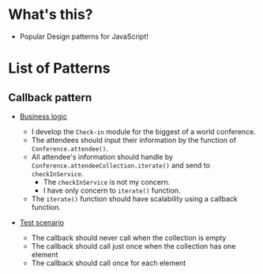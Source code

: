 # What's this?

- Popular Design patterns for JavaScript!

# List of Patterns

## Callback pattern

- [Business logic](./patterns/callback/index.js#L37)
  - I develop the `Check-in` module for the biggest of a world conference.
  - The attendees should input their information by the function of `Conference.attendee()`.
  - All attendee's information should handle by `Conference.attendeeCollection.iterate()` and send to `checkInService`.
    - The `checkInService` is not my concern.
    - I have only concern to `iterate()` function.
  - The `iterate()` function should have scalability using a callback function.

- [Test scenario](./patterns/callback/index.spec.js#L16)
  - The callback should never call when the collection is empty
  - The callback should call just once when the collection has one element
  - The callback should call once for each element
